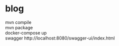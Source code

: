 # blog
mvn compile <br/>
mvn package <br/>
docker-compose up <br/>
swagger http://localhost:8080/swagger-ui/index.html
